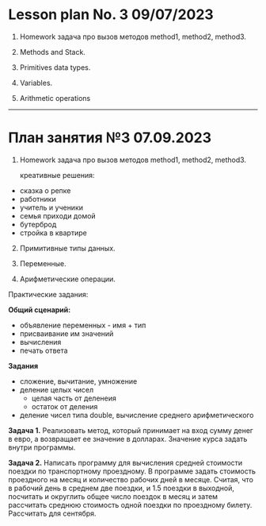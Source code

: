 # Lesson plan No. 3 09/07/2023

1. Homework
задача про вызов методов method1, method2, method3.

2. Methods and Stack. 

3. Primitives data types.

4. Variables.

5. Arithmetic operations

___________________________________________
# План занятия №3 07.09.2023

1. Homework
   задача про вызов методов method1, method2, method3.
    
    креативные решения:
  - сказка о репке
  - работники
  - учитель и ученики 
  - семья приходи домой
  - бутерброд
  - стройка в квартире

2. Примитивные типы данных.

3. Переменные.

4. Арифметические операции.

Практические задания:

**Общий сценарий:**
- объявление переменных - имя + тип
- присваивание им значений
- вычисления
- печать ответа

**Задания**
- сложение, вычитание, умножение
- деление целых чисел
  - целая часть от деленеия
  - остаток от деления
- деление чисел типа double, вычисление среднего арифметического

**Задача 1.**
Реализовать метод, который принимает на вход сумму денег в евро, а возвращает ее значение 
в долларах. Значение курса задать внутри программы.

**Задача 2.**
Написать программу для вычисления средней стоимости поездки по транспортному проездному.
В программе задать стоимость проездного на месяц и количество рабочих дней в месяце. 
Считая, что в рабочий день в среднем две поездки, и 1.5 поездки в выходной, посчитать и 
округлить общее число поездок в месяц и затем рассчитать среднюю стоимость одной поездки по 
проездному билету.
Рассчитать для сентября.





